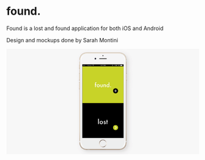 # found.

Found is a lost and found application for both iOS and Android

Design and mockups done by Sarah Montini

![Main Screen](/mainScreen.PNG?raw=true "Main screen mockup by Sarah Montini")
